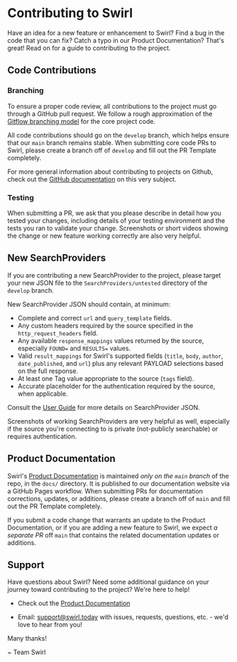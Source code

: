 # Contributing to Swirl
Have an idea for a new feature or enhancement to Swirl? Find a bug in the code that you can fix?  Catch a typo in our Product Documentation? That's great!  Read on for a guide to contributing to the project.

## Code Contributions

### Branching
 To ensure a proper code review, all contributions to the project must go through a GitHub pull request. We follow a rough approximation of the [Gitflow branching model](https://nvie.com/posts/a-successful-git-branching-model/) for the core project code. 
 
 All code contributions should go on the `develop` branch, which helps ensure that our `main` branch remains stable. When submitting core code PRs to Swirl, please create a branch off of `develop` and fill out the PR Template completely.

For more general information about contributing to projects on Github, check out the [GitHub documentation](https://docs.github.com/en/get-started/quickstart/contributing-to-projects) on this very subject.

### Testing
When submitting a PR, we ask that you please describe in detail how you tested your changes, including details of your testing environment and the tests you ran to validate your change.  Screenshots or short videos showing the change or new feature working correctly are also very helpful.

## New SearchProviders
If you are contributing a new SearchProvider to the project, please target your new JSON file to the `SearchProviders/untested` directory of the `develop` branch.

New SearchProvider JSON should contain, at minimum:
- Complete and correct `url` and `query_template` fields.
- Any custom headers required by the source specified in the `http_request_headers` field.
- Any available `response_mappings` values returned by the source, especially `FOUND=` and `RESULTS=` values.
- Valid `result_mappings` for Swirl's supported fields (`title`, `body`, `author`, `date_published`, and `url`) plus any relevant PAYLOAD selections based on the full response.
- At least one Tag value appropriate to the source (`tags` field).
- Accurate placeholder for the authentication required by the source, when applicable.

Consult the [User Guide](https://docs.swirl.today/User-Guide.html) for more details on SearchProvider JSON.

Screenshots of working SearchProviders are very helpful as well, especially if the source you're connecting to is private (not-publicly searchable) or requires authentication.

## Product Documentation
Swirl's [Product Documentation](https://docs.swirl.today/) is maintained _only on the `main` branch_ of the repo, in the `docs/` directory.  It is published to our documentation website via a GitHub Pages workflow.  When submitting PRs for documentation corrections, updates, or additions, please create a branch off of `main` and fill out the PR Template completely.

If you submit a code change that warrants an update to the Product Documentation, or if you are adding a new feature to Swirl, we expect _a separate PR_ off `main` that contains the related documentation updates or additions.

## Support
Have questions about Swirl?  Need some additional guidance on your journey toward contributing to the project?  We're here to help!

* Check out the [Product Documentation](https://docs.swirl.today/)

* Email: [support@swirl.today](mailto:support@swirl.today) with issues, requests, questions, etc. - we'd love to hear from you!

Many thanks!

~ Team Swirl